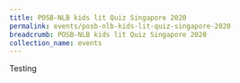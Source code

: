 ```yaml
---
title: POSB-NLB kids lit Quiz Singapore 2020
permalink: events/posb-nlb-kids-lit-quiz-singapore-2020
breadcrumb: POSB-NLB kids lit Quiz Singapore 2020
collection_name: events
---
```


Testing
